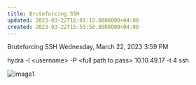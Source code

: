 ```yaml
---
title: Bruteforcing SSH
updated: 2023-03-22T16:01:13.0000000+04:00
created: 2023-03-22T15:59:50.0000000+04:00
---
```


Bruteforcing SSH
Wednesday, March 22, 2023
3:59 PM

hydra -l \<username\> -P \<full path to pass\> 10.10.49.17 -t 4 ssh

![image1](image1-50.png)

